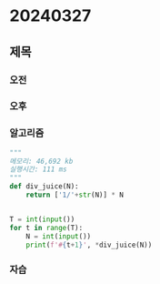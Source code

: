 # 20240327
## 제목
### 오전
### 오후
### 알고리즘
``` python
"""
메모리: 46,692 kb
실행시간: 111 ms
"""
def div_juice(N):
    return ['1/'+str(N)] * N


T = int(input())
for t in range(T):
    N = int(input())
    print(f'#{t+1}', *div_juice(N))
```
### 자습